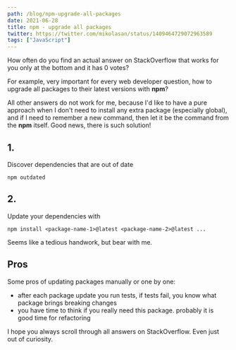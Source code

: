 ```yaml
---
path: /blog/npm-upgrade-all-packages
date: 2021-06-28
title: npm - upgrade all packages
twitter: https://twitter.com/mikolasan/status/1409464729072963589
tags: ["JavaScript"]
---
```


How often do you find an actual answer on StackOverflow that works for you only at the bottom and it has 0 votes?

For example, very important for every web developer question, how to upgrade all packages to their latest versions with **npm**?

All other answers do not work for me, because I'd like to have a pure approach when I don't need to install any extra package (especially global), and if I need to remember a new command, then let it be the command from the **npm** itself.
Good news, there is such solution!

## 1.

Discover dependencies that are out of date

```
npm outdated
```

## 2.

Update your dependencies with

```
npm install <package-name-1>@latest <package-name-2>@latest ...
```

Seems like a tedious handwork, but bear with me.

## Pros

Some pros of updating packages manually or one by one:
- after each package update you run tests, if tests fail, you know what package brings breaking changes
- you have time to think if you really need this package. probably it is good time for refactoring 

I hope you always scroll through all answers on StackOverflow. Even just out of curiosity.